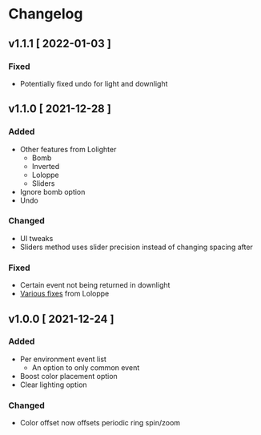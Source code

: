 # Changelog

## v1.1.1 [ 2022-01-03 ]

### Fixed

-   Potentially fixed undo for light and downlight

## v1.1.0 [ 2021-12-28 ]

### Added

-   Other features from Lolighter
    -   Bomb
    -   Inverted
    -   Loloppe
    -   Sliders
-   Ignore bomb option
-   Undo

### Changed

-   UI tweaks
-   Sliders method uses slider precision instead of changing spacing after

### Fixed

-   Certain event not being returned in downlight
-   [Various fixes](https://github.com/Loloppe/Lolighter/commit/563e18eabefedfeef6099d43e375b77262d28d8) from Loloppe

## v1.0.0 [ 2021-12-24 ]

### Added

-   Per environment event list
    -   An option to only common event
-   Boost color placement option
-   Clear lighting option

### Changed

-   Color offset now offsets periodic ring spin/zoom
